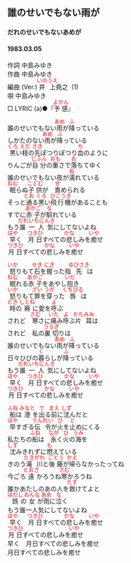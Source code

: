 <style type="text/css">
	ruby{
	    ruby-position: over;
	}
	ruby > rt{font-size: 12px;color:red;}
	p{font:16px;font-size: '楷体'}
</style>
## 誰のせいでもない雨が
#### だれのせいでもないあめが
#### 1983.03.05


作詞      中島みゆき  
作曲      中島みゆき  
編曲 (Ver.)   <ruby><rb>井上</rb><rp>(</rp><rt>いのうえ</rt><rp>)</rp></ruby>堯之  (1)  
唄      中島みゆき  
□ LYRIC (a)●『<ruby><rb>予感</rb><rp>(</rp><rt>よかん</rt><rp>)</rp></ruby>』　　


誰のせいでもない<ruby><rb>雨</rb><rp>(</rp><rt>あめ</rt><rp>)</rp></ruby>が<ruby><rb>降</rb><rp>(</rp><rt>ふ</rt><rp>)</rp></ruby>っている  
しかたのない<ruby><rb>雨</rb><rp>(</rp><rt>あめ</rt><rp>)</rp></ruby>が<ruby><rb>降</rb><rp>(</rp><rt>ふ</rt><rp>)</rp></ruby>っている  
<ruby><rb>黒</rb><rp>(</rp><rt>くろ</rt><rp>)</rp></ruby>い<ruby><rb>枝</rb><rp>(</rp><rt>えだ</rt><rp>)</rp></ruby>の<ruby><rb>先</rb><rp>(</rp><rt>さき</rt><rp>)</rp></ruby>ぽつりぽつり<ruby><rb>血</rb><rp>(</rp><rt>ち</rt><rp>)</rp></ruby>のように  
りんごが<ruby><rb>自分</rb><rp>(</rp><rt>じぶん</rt><rp>)</rp></ruby>の<ruby><rb>重</rb><rp>(</rp><rt>おも</rt><rp>)</rp></ruby>さで<ruby><rb>落</rb><rp>(</rp><rt>お</rt><rp>)</rp></ruby>ちてゆく  
誰のせいでもない夜が<ruby><rb>濡</rb><rp>(</rp><rt>ぬ</rt><rp>)</rp></ruby>れている  
<ruby><rb>眠</rb><rp>(</rp><rt>ねむ</rt><rp>)</rp></ruby>らぬ<ruby><rb>子供</rb><rp>(</rp><rt>こどむ</rt><rp>)</rp></ruby>が　<ruby><rb>責</rb><rp>(</rp><rt>せ</rt><rp>)</rp></ruby>められる  
そっと<ruby><rb>通</rb><rp>(</rp><rt>とお</rt><rp>)</rp></ruby>る<ruby><rb>黒</rb><rp>(</rp><rt>くろ</rt><rp>)</rp></ruby>い<ruby><rb>飛行機</rb><rp>(</rp><rt>ひこうき</rt><rp>)</rp></ruby>があることも  
すでに<ruby><rb>赤子</rb><rp>(</rp><rt>あかご</rt><rp>)</rp></ruby>が<ruby><rb>馴</rb><rp>(</rp><rt>な</rt><rp>)</rp></ruby>れている  
もう<ruby><rb>誰一人気</rb><rp>(</rp><rt>だれいちにんき</rt><rp>)</rp></ruby>にしてないよね  
<ruby><rb>早</rb><rp>(</rp><rt>はや</rt><rp>)</rp></ruby>く　<ruby><rb>月日</rb><rp>(</rp><rt>つきひ</rt><rp>)</rp></ruby>すべての<ruby><rb>悲</rb><rp>(</rp><rt>かな</rt><rp>)</rp></ruby>しみを<ruby><rb>癒</rb><rp>(</rp><rt>いや</rt><rp>)</rp></ruby>せ  
<ruby><rb>月日</rb><rp>(</rp><rt>つきひ</rt><rp>)</rp></ruby>すべての<ruby><rb>悲</rb><rp>(</rp><rt>かな</rt><rp>)</rp></ruby>しみを<ruby><rb>癒</rb><rp>(</rp><rt>いや</rt><rp>)</rp></ruby>せ  
  
<ruby><rb>怒</rb><rp>(</rp><rt>いか</rt><rp>)</rp></ruby>りもて<ruby><rb>石</rb><rp>(</rp><rt>せき</rt><rp>)</rp></ruby>を<ruby><rb>握</rb><rp>(</rp><rt>にぎ</rt><rp>)</rp></ruby>った指<ruby><rb>先</rb><rp>(</rp><rt>ゆびさき</rt><rp>)</rp></ruby>は  
<ruby><rb>眠</rb><rp>(</rp><rt>ねむ</rt><rp>)</rp></ruby>れる<ruby><rb>赤子</rb><rp>(</rp><rt>あかご</rt><rp>)</rp></ruby>をあやし<ruby><rb>抱</rb><rp>(</rp><rt>いだ</rt><rp>)</rp></ruby>き  
<ruby><rb>怒</rb><rp>(</rp><rt>いか</rt><rp>)</rp></ruby>りもて<ruby><rb>罪</rb><rp>(</rp><rt>ざい</rt><rp>)</rp></ruby>を<ruby><rb>穿</rb><rp>(</rp><rt>うが</rt><rp>)</rp></ruby>った<ruby><rb>唇</rb><rp>(</rp><rt>くちびる</rt><rp>)</rp></ruby>は  
<ruby><rb>時</rb><rp>(</rp><rt>どき</rt><rp>)</rp></ruby>の<ruby><rb>褥</rb><rp>(</rp><rt>しとね</rt><rp>)</rp></ruby>に愛を<ruby><rb>呼</rb><rp>(</rp><rt>よ</rt><rp>)</rp></ruby>ぶ  
されど　<ruby><rb>寒</rb><rp>(</rp><rt>さむ</rt><rp>)</rp></ruby>さに<ruby><rb>痛</rb><rp>(</rp><rt>いた</rt><rp>)</rp></ruby>み<ruby><rb>呼</rb><rp>(</rp><rt>よ</rt><rp>)</rp></ruby>ぶ<ruby><rb>片耳</rb><rp>(</rp><rt>かたみみ</rt><rp>)</rp></ruby>は  
されど　私の<ruby><rb>裏切</rb><rp>(</rp><rt>うらぎ</rt><rp>)</rp></ruby>りは  
誰のせいでもない<ruby><rb>雨</rb><rp>(</rp><rt>あめ</rt><rp>)</rp></ruby>が<ruby><rb>降</rb><rp>(</rp><rt>ふ</rt><rp>)</rp></ruby>っている  
日々</rb><rp>(</rp><rt>ひび</rt><rp>)</rp></ruby>の<ruby><rb>暮</rb><rp>(</rp><rt>く</rt><rp>)</rp></ruby>らしが<ruby><rb>降</rb><rp>(</rp><rt>ふ</rt><rp>)</rp></ruby>っている  
もう<ruby><rb>誰一人気</rb><rp>(</rp><rt>だれいちにんき</rt><rp>)</rp></ruby>にしてないよね  
<ruby><rb>早</rb><rp>(</rp><rt>はや</rt><rp>)</rp></ruby>く　<ruby><rb>月日</rb><rp>(</rp><rt>つきひ</rt><rp>)</rp></ruby>すべての<ruby><rb>悲</rb><rp>(</rp><rt>かな</rt><rp>)</rp></ruby>しみを<ruby><rb>癒</rb><rp>(</rp><rt>いや</rt><rp>)</rp></ruby>せ  
<ruby><rb>月日</rb><rp>(</rp><rt>つきひ</rt><rp>)</rp></ruby>すべての<ruby><rb>悲</rb><rp>(</rp><rt>かな</rt><rp>)</rp></ruby>しみを<ruby><rb>癒</rb><rp>(</rp><rt>いや</rt><rp>)</rp></ruby>せ  
  
<ruby><rb>船</rb><rp>(</rp><rt>ふね</rt><rp>)</rp></ruby>は<ruby><rb>港</rb><rp>(</rp><rt>みなと</rt><rp>)</rp></ruby>を<ruby><rb>出</rb><rp>(</rp><rt>で</rt><rp>)</rp></ruby>る<ruby><rb>前</rb><rp>(</rp><rt>まえ</rt><rp>)</rp></ruby>に<ruby><rb>沈</rb><rp>(</rp><rt>しず</rt><rp>)</rp></ruby>んだと  
<ruby><rb>早</rb><rp>(</rp><rt>はや</rt><rp>)</rp></ruby>すぎる<ruby><rb>伝令</rb><rp>(</rp><rt>でんれい</rt><rp>)</rp></ruby>が<ruby><rb>火</rb><rp>(</rp><rt>ひ</rt><rp>)</rp></ruby>を<ruby><rb>止</rb><rp>(</rp><rt>と</rt><rp>)</rp></ruby>めにくる  
私たちの<ruby><rb>船</rb><rp>(</rp><rt>ふね</rt><rp>)</rp></ruby>は　<ruby><rb>永</rb><rp>(</rp><rt>なが</rt><rp>)</rp></ruby>く<ruby><rb>火</rb><rp>(</rp><rt>ひ</rt><rp>)</rp></ruby>の<ruby><rb>海</rb><rp>(</rp><rt>うみ</rt><rp>)</rp></ruby>を  
<ruby><rb>沈</rb><rp>(</rp><rt>しず</rt><rp>)</rp></ruby>みきれずに<ruby><rb>燃</rb><rp>(</rp><rt>も</rt><rp>)</rp></ruby>えている  
きのう<ruby><rb>滝川</rb><rp>(</rp><rt>たきがわ</rt><rp>)</rp></ruby>と<ruby><rb>後藤</rb><rp>(</rp><rt>ごとう</rt><rp>)</rp></ruby>が<ruby><rb>帰</rb><rp>(</rp><rt>かえ</rt><rp>)</rp></ruby>らなかったってね  
今ごろ<ruby><rb>遠</rb><rp>(</rp><rt>とおざ</rt><rp>)</rp></ruby>かろうね<ruby><rb>寒</rb><rp>(</rp><rt>さむ</rt><rp>)</rp></ruby>かろうね  
誰かあたしのあの人を<ruby><rb>救</rb><rp>(</rp><rt>たす</rt><rp>)</rp></ruby>けてよと  
<ruby><rb>跣</rb><rp>(</rp><rt>はだし</rt><rp>)</rp></ruby>の<ruby><rb>女</rb><rp>(</rp><rt>おんな</rt><rp>)</rp></ruby>が<ruby><rb>雨</rb><rp>(</rp><rt>あめ</rt><rp>)</rp></ruby>に<ruby><rb>泣</rb><rp>(</rp><rt>な</rt><rp>)</rp></ruby>く  
もう誰一人気にしてないよね  
<ruby><rb>早</rb><rp>(</rp><rt>はや</rt><rp>)</rp></ruby>く　<ruby><rb>月日</rb><rp>(</rp><rt>つきひ</rt><rp>)</rp></ruby>すべての<ruby><rb>悲</rb><rp>(</rp><rt>かな</rt><rp>)</rp></ruby>しみを<ruby><rb>癒</rb><rp>(</rp><rt>いや</rt><rp>)</rp></ruby>せ  
<ruby><rb>月日</rb><rp>(</rp><rt>つきひ</rt><rp>)</rp></ruby>すべての悲しみを<ruby><rb>癒</rb><rp>(</rp><rt>いや</rt><rp>)</rp></ruby>せ  
早く　月日すべての悲しみを癒せ  
月日すべての悲しみを癒せ  